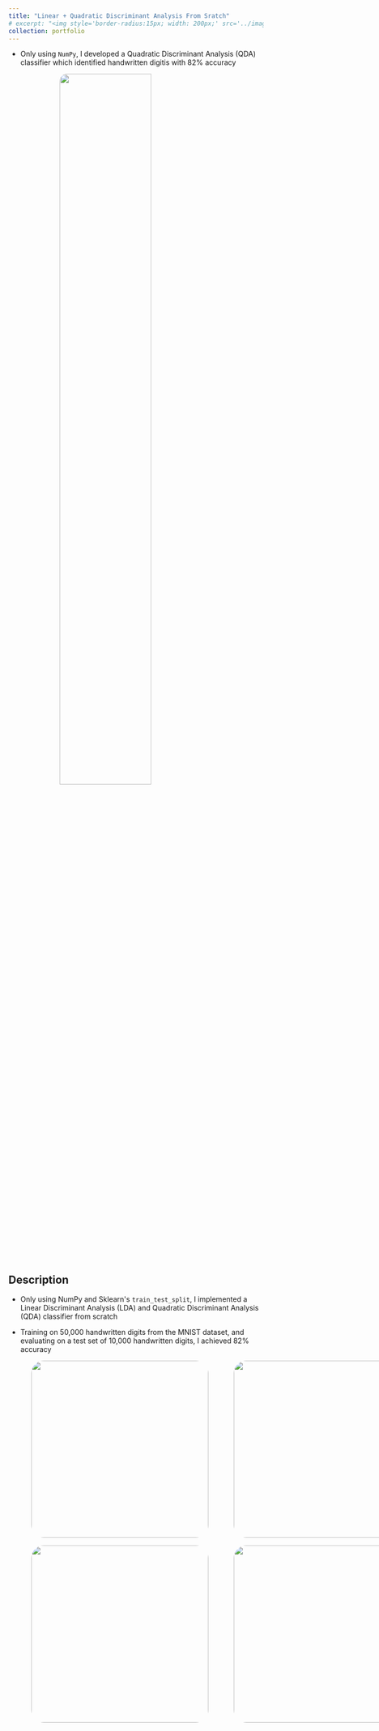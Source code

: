 ```yaml
---
title: "Linear + Quadratic Discriminant Analysis From Sratch"
# excerpt: "<img style='border-radius:15px; width: 200px;' src='../images/lda_qda.png'>"
collection: portfolio
---
```


* Only using `NumPy`, I developed a Quadratic Discriminant Analysis (QDA) classifier which identified handwritten digitis with 82% accuracy

<style>
.center {
  display: block;
  margin-left: auto;
  margin-right: auto;
  width: 60%;
  border-radius:15px; 
}
</style>

<img class="center" src='../img/lda_qda.png'>

## Description 

* Only using NumPy and Sklearn's `train_test_split`, I implemented a Linear Discriminant Analysis (LDA) and Quadratic Discriminant Analysis (QDA) classifier from scratch

* Training on 50,000 handwritten digits from the MNIST dataset, and evaluating on a test set of 10,000 handwritten digits, I achieved 82% accuracy

<div style = "display: grid; grid-template-columns: 350px 350px; grid-column-gap: 50px; row-gap: 5px; margin-left: 45px; align-items: end;">
    <div>
        <img style = "width: 350px; border-radius: 25px; margin-bottom: 10px;" src = '../img/err_LDA.png'>
    </div>
    <div>
        <img style = "width: 350px; border-radius: 25px; margin-bottom: 10px;" src = '../img/err_QDA.png'>
    </div>
     <div>
        <img style = "width: 350px; border-radius: 25px; margin-bottom: 10px;" src = '../img/lda_digit.png'>
    </div>
    <div>
        <img style = "width: 350px; border-radius: 25px; margin-bottom: 10px;" src = '../img/qda_digit.png'>
    </div>

</div>


